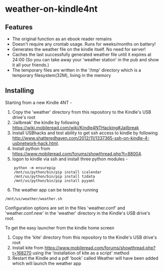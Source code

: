 weather-on-kindle4nt
=====================

## Features

- The original function as an ebook reader remains
- Doesn't require any crontab usage. Runs for weeks/months on battery!
- Generates the weather file on the kindle itself. No need for server!
- Caches the last successfully generated weather file until it expires at 24:00
  (So you can take away your 'weather station' in the pub and show it all your friends.)
- The temporary files are written in the '/tmp' directory which is a temporary filesystem(32M), living in the memory

## Installing

Starting from a new Kindle 4NT -
1) Copy the 'weather' directory from this repository to the Kindle's USB drive's root
2) 'Jailbreak' the kindle by following https://wiki.mobileread.com/wiki/Kindle4NTHacking#Jailbreak
3) Install USBhacks and test ability to get ssh access to kindle by following http://www.shatteredhaven.com/2012/11/1337365-ssh-on-kindle-4-usbnetwork-hack.html. 
4) Install python from https://www.mobileread.com/forums/showthread.php?t=88004.
5) logon to kindle via ssh and install three python modules -
```
	python -m ensurepip
	/mnt/us/python/bin/pip install icalendar
	/mnt/us/python/bin/pip install tzdata
	/mnt/us/python/bin/pip install pyyaml
```
6) The weather app can be tested by running 
```
/mnt/us/weather/weather.sh
```
Configuration options are set in the files 'weather.conf' and 'weather.conf.new' in the 'weather' directory in the Kindle's USB drive's root.

To get the easy launcher from the kindle home screen
1) Copy the 'kite' directory from this repository to the Kindle's USB drive's root
2) Install kite from https://www.mobileread.com/forums/showthread.php?t=168270 using the 'installation of kite as a script' method
3) Restart the Kindle and a pdf 'book' called Weather will have been added which will launch the weather app

